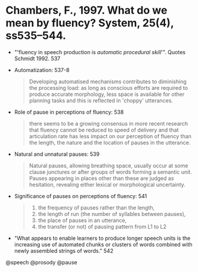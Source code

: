 # Chambers, F., 1997. What do we mean by fluency? System, 25(4), ss535–544.

- "'fluency in speech production is *automatic procedural skill*'". Quotes Schmidt 1992. 537

- Automatization: 537-8

  > Developing automatised mechanisms contributes to diminishing the processing load: as long as conscious efforts are required to produce accurate morphology, less space is available for other planning tasks and this is reflected in 'choppy' utterances.

- Role of pause in perceptions of fluency: 538

  > there seems to be a growing consensus in more recent research that fluency cannot be reduced to speed of delivery and that articulation rate has less impact on our perception of fluency than the length, the nature and the location of pauses in the utterance.

- Natural and unnatural pauses: 539

  > Natural pauses, allowing breathing space, usually occur at some clause junctures or after groups of words forming a semantic unit. Pauses appearing in places other than these are judged as hesitation, revealing either lexical or morphological uncertainty.

- Significance of pauses on perceptions of fluency: 541

  > 1. the frequency of pauses rather than the length,
  > 2. the length of run (the number of syllables between pauses),
  > 3. the place of pauses in an utterance,
  > 4. the transfer (or not) of pausing pattern from L1 to L2


- "What appears to enable learners to produce longer speech units is the increasing use of automated chunks or clusters of words combined with newly assembled strings of words." 542

@speech
@prosody
@pause
